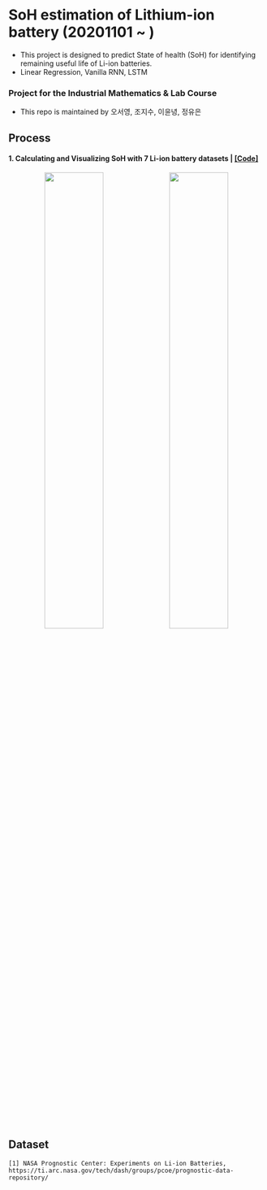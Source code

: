 # SoH estimation of Lithium-ion battery (20201101 ~ )
- This project is designed to predict State of health (SoH) for identifying remaining useful life of Li-ion batteries.
- Linear Regression, Vanilla RNN, LSTM  

### Project for the Industrial Mathematics & Lab Course
- This repo is maintained by 오서영, 조지수, 이윤녕, 정유은  

## Process  
#### **1**. Calculating and Visualizing SoH with 7 Li-ion battery datasets | [[Code]](https://github.com/OH-Seoyoung/SoH_estimation_of_Lithium-ion_battery/blob/master/1_Calculation_and_Visulaliztion_of_SoH/Calculation_and_Visualization_of_SoH.ipynb)  

<div align="center">
<img src="https://github.com/OH-Seoyoung/SoH_estimation_of_Lithium-ion_battery/blob/master/1_Calculation_and_Visulaliztion_of_SoH/fig/SoH_B05.jpg?raw=True" width="48%">
<img src="https://github.com/OH-Seoyoung/SoH_estimation_of_Lithium-ion_battery/blob/master/1_Calculation_and_Visulaliztion_of_SoH/fig/SoH_B33.jpg?raw=True" width="48%"> <br>
</div>  

## Dataset  
```
[1] NASA Prognostic Center: Experiments on Li-ion Batteries, https://ti.arc.nasa.gov/tech/dash/groups/pcoe/prognostic-data-repository/ 
```
